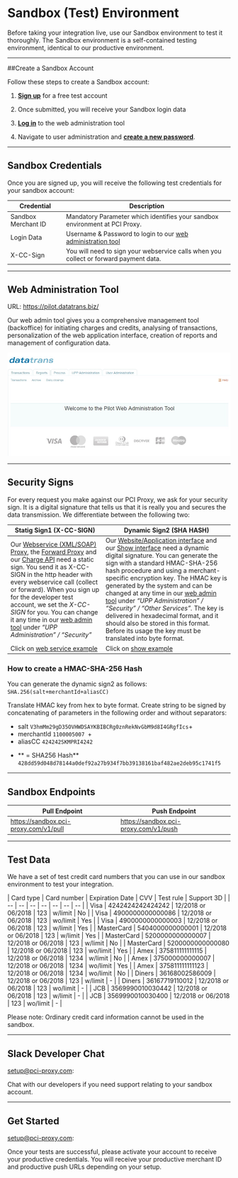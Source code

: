 

#  Sandbox (Test) Environment


Before taking your integration live, use our Sandbox environment to test it thoroughly. The Sandbox environment is a self-contained testing environment, identical to our productive environment. 


---


##Create a Sandbox Account

Follow these steps to create a Sandbox account: 

1.	[**Sign up**](http://www.pci-proxy.com/#/signup) for a free test account

2.	Once submitted, you will receive your Sandbox login data

3.	[**Log in**](https://pilot.datatrans.biz/) to the web administration tool

4.	Navigate to user administration and [**create a new password**](https://pilot.datatrans.biz/MenuDispatch.jsp?main=3&sub=2). 



 ---

 
## Sandbox Credentials
Once you are signed up, you will receive the following test credentials for your sandbox account:

| Credential | Description |
| -- | -- |
| Sandbox Merchant ID | Mandatory Parameter which identifies your sandbox environment at PCI Proxy. |
| Login Data | Username & Password to login to our [web administration tool](https://pilot.datatrans.biz/)  |
| X-CC-Sign | You will need to sign your webservice calls when you collect or forward payment data. |

 ---

## Web Administration Tool
URL: https://pilot.datatrans.biz/


Our web admin tool gives you a comprehensive management tool (backoffice) for initiating charges and credits, analysing of transactions, personalization of the web application interface, creation of reports and management of configuration data.

![](Pilot_Datatrans.jpg)



 ---

## Security Signs

For every request you make against our PCI Proxy, we ask for your security sign. It is a digital signature that tells us that it is really you and secures the data transmission. We differentiate between the following two:

|Statig Sign1 (X-CC-SIGN)| Dynamic Sign2 (SHA HASH)   |
|---|---|
|Our [Webservice (XML/SOAP) Proxy](https://docs.pci-proxy.com/webservice.html), the [Forward Proxy](https://docs.pci-proxy.com/forward.html) and our [Charge API](https://docs.pci-proxy.com/charge.html) need a static sign. You send it as X-CC-SIGN in the http header with every webservice call (collect or forward). When you sign up for the developer test account, we set the  *X-CC-SIGN* for you. You can change it any time in our [web admin tool](http://pilot.datatrans.biz) under *“UPP Administration” / “Security”*|Our [Website/Application interface](https://docs.pci-proxy.com/website-application.html) and our [Show interface](https://docs.pci-proxy.com/show.html) need a dynamic digital signature. You can generate the sign with a standard HMAC-SHA-256 hash procedure and using a merchant-specific encryption key. The HMAC key is generated by the system and can be changed at any time in our [web admin tool](http://pilot.datatrans.biz) under *“UPP Administration” / “Security” / “Other Services”.* The key is delivered in hexadecimal format, and it should also be stored in this format. Before its usage the key must be translated into byte format.|
| Click on [web service example](https://docs.pci-proxy.com/webservice.html)|Click on [show example](https://docs.pci-proxy.com/show.html)|



### How to create a HMAC-SHA-256 Hash


You can generate the dynamic sign2 as follows: `SHA.256(salt+merchantId+aliasCC)`

Translate HMAC key from hex to byte format. Create string to be signed by concatenating of parameters in the following order and without separators:

+ salt `V3hmMm29gD35OVHWDSAYKBIBCRg0znRekNvGbM9d8I4GRgfIcs`+
+ merchantId `1100005007 `+
+ aliasCC `424242SKMPRI4242`

- ** = SHA256 Hash** `428dd59d048d78144a0def92a27b934f7bb39138161baf482ae2deb95c1741f5`


---

## Sandbox Endpoints


|Pull Endpoint | Push Endpoint |
|---|---|
|https://sandbox.pci-proxy.com/v1/pull|https://sandbox.pci-proxy.com/v1/push|


 ---
 
 ## Test Data


We have a set of test credit card numbers that you can use in our sandbox environment to test your integration. 

| Card type | Card number | Expiration Date | CVV  | Test rule | Support 3D |
| -- | -- | -- | -- | -- | -- | -- |
| Visa | 4242424242424242 | 12/2018 or 06/2018 | 123  | w/limit | No |
| Visa | 4900000000000086 | 12/2018 or 06/2018 | 123  | wo/limit | Yes |
| Visa | 4900000000000003 | 12/2018 or 06/2018 | 123  | w/limit | Yes |
| MasterCard | 5404000000000001 | 12/2018 or 06/2018 | 123 | w/limit | Yes |
| MasterCard | 5200000000000007 | 12/2018 or 06/2018 | 123 | w/limit | No |
| MasterCard | 5200000000000080 | 12/2018 or 06/2018 | 123 | wo/limit | Yes |
| Amex | 375811111111115 | 12/2018 or 06/2018 | 1234 | w/limit | No |
| Amex | 375000000000007 | 12/2018 or 06/2018 | 1234 | wo/limit | Yes |
| Amex | 375811111111123 | 12/2018 or 06/2018 | 1234 | wo/limit | No |
| Diners | 36168002586009 | 12/2018 or 06/2018 | 123 | w/limit | - |
| Diners | 36167719110012 | 12/2018 or 06/2018 | 123 | wo/limit | - |
| JCB | 3569990010030442 | 12/2018 or 06/2018 | 123 | w/limit | - |
| JCB | 3569990010030400 | 12/2018 or 06/2018 | 123 | wo/limit | - |

Please note: Ordinary credit card information cannot be used in the sandbox. 


 ---

## Slack Developer Chat
[setup@pci-proxy.com](mailto:setup@pci-proxy.com):

Chat with our developers if you need support relating to your sandbox account. 


---


## Get Started
[setup@pci-proxy.com](mailto:setup@pci-proxy.com):

Once your tests are successful, please activate your account to receive your productive credentials. You will receive your productive merchant ID and productive push URLs depending on your setup.

